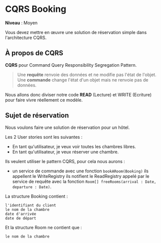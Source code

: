 # CQRS Booking

**Niveau** : Moyen

Vous devez mettre en œuvre une solution de réservation simple dans l'architecture CQRS.

## À propos de CQRS

**CQRS** pour Command Query Responsibility Segregation Pattern.

 > Une **requête** renvoie des données et ne modifie pas l'état de l'objet.   
 > Une **commande** change l'état d'un objet mais ne renvoie pas de données.

Nous allons donc diviser notre code **READ** (Lecture) et WRITE (Ecriture) pour faire vivre réellement ce modèle.

## Sujet de réservation

Nous voulons faire une solution de réservation pour un hôtel.

Les 2 User stories sont les suivantes :

 - En tant qu'utilisateur, je veux voir toutes les chambres libres.
 - En tant qu'utilisateur, je veux réserver une chambre.

Ils veulent utiliser le pattern CQRS, pour cela nous aurons :
 - un service de commande avec une fonction `bookARoom(Booking)` ils appellent le WriteRegistry ils notifient le ReadRegistry appelé par le service de requête avec la fonction `Room[] freeRooms(arrival : Date, departure : Date)`.

La structure Booking contient : 
```text
l'identifiant du client
le nom de la chambre
date d'arrivée
date de départ
```

Et la structure Room ne contient que : 
```text
le nom de la chambre
```